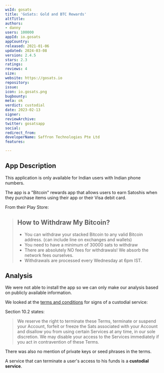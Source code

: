 ```yaml
---
wsId: gosats
title: 'GoSats: Gold and BTC Rewards'
altTitle: 
authors:
- danny
users: 100000
appId: io.gosats
appCountry: 
released: 2021-01-06
updated: 2024-03-08
version: 2.4.5
stars: 2.3
ratings: 
reviews: 4
size: 
website: https://gosats.io
repository: 
issue: 
icon: io.gosats.png
bugbounty: 
meta: ok
verdict: custodial
date: 2023-02-13
signer: 
reviewArchive: 
twitter: gosatsapp
social: 
redirect_from: 
developerName: Saffron Technologies Pte Ltd
features: 

---
```


## App Description 

This application is only available for Indian users with Indian phone numbers. 

The app is a "Bitcoin" rewards app that allows users to earn Satoshis when they 
purchase items using their app or their Visa debit card. 

From their Play Store:

> ## How to Withdraw My Bitcoin?
>
> - You can withdraw your stacked Bitcoin to any valid Bitcoin address. (can include line on exchanges and wallets)
> - You need to have a minimum of 30000 sats to withdraw
> - There are absolutely NO fees for withdrawals! We absorb the network fees ourselves.
> - Withdrawals are processed every Wednesday at 6pm IST.

## Analysis 

We were not able to install the app so we can only make our analysis based on publicly available information. 

We looked at the [terms and conditions](https://gosats.io/terms.html) for signs of a custodial service:

Section 10.2 states: 

> We reserve the right to terminate these Terms, terminate or suspend your Account, forfeit or freeze the Sats associated with your Account and disallow you from using certain Services at any time, in our sole discretion. We may disable your access to the Services immediately if you act in contravention of these Terms.

There was also no mention of private keys or seed phrases in the terms. 

A service that can terminate a user's access to his funds is a **custodial service**. 

